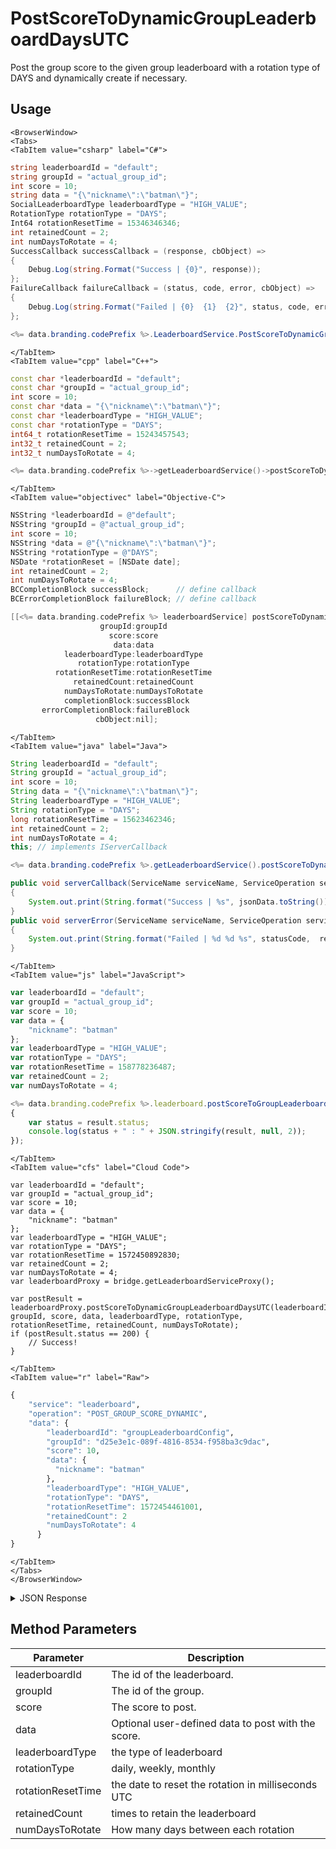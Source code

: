 # PostScoreToDynamicGroupLeaderboardDaysUTC

Post the group score to the given group leaderboard with a rotation type of DAYS and dynamically create if necessary.

<PartialServop service_name="leaderboard" operation_name="POST_GROUP_SCORE" />

## Usage

```mdx-code-block
<BrowserWindow>
<Tabs>
<TabItem value="csharp" label="C#">
```

```csharp
string leaderboardId = "default";
string groupId = "actual_group_id";
int score = 10;
string data = "{\"nickname\":\"batman\"}";
SocialLeaderboardType leaderboardType = "HIGH_VALUE";
RotationType rotationType = "DAYS";
Int64 rotationResetTime = 15346346346;
int retainedCount = 2;
int numDaysToRotate = 4;
SuccessCallback successCallback = (response, cbObject) =>
{
    Debug.Log(string.Format("Success | {0}", response));
};
FailureCallback failureCallback = (status, code, error, cbObject) =>
{
    Debug.Log(string.Format("Failed | {0}  {1}  {2}", status, code, error));
};

<%= data.branding.codePrefix %>.LeaderboardService.PostScoreToDynamicGroupLeaderboardDaysUTC(leaderboardId, groupId, score, data, leaderboardType, rotationType, rotationResetTime, retainedCount, numDaysToRotate, successCallback, failureCallback);
```

```mdx-code-block
</TabItem>
<TabItem value="cpp" label="C++">
```

```cpp
const char *leaderboardId = "default";
const char *groupId = "actual_group_id";
int score = 10;
const char *data = "{\"nickname\":\"batman\"}";
const char *leaderboardType = "HIGH_VALUE";
const char *rotationType = "DAYS";
int64_t rotationResetTime = 15243457543;
int32_t retainedCount = 2;
int32_t numDaysToRotate = 4;

<%= data.branding.codePrefix %>->getLeaderboardService()->postScoreToDynamicGroupLeaderboardDaysUTC(leaderboardId, groupId, score, data, leaderboardType, rotationType, rotationResetTime, retainedCount, numDaysToRotate, this);
```

```mdx-code-block
</TabItem>
<TabItem value="objectivec" label="Objective-C">
```

```objectivec
NSString *leaderboardId = @"default";
NSString *groupId = @"actual_group_id";
int score = 10;
NSString *data = @"{\"nickname\":\"batman\"}";
NSString *rotationType = @"DAYS";
NSDate *rotationReset = [NSDate date];
int retainedCount = 2;
int numDaysToRotate = 4;
BCCompletionBlock successBlock;      // define callback
BCErrorCompletionBlock failureBlock; // define callback

[[<%= data.branding.codePrefix %> leaderboardService] postScoreToDynamicGroupLeaderboardDaysUTC:leaderboardId
                    groupId:groupId
                      score:score
                       data:data
            leaderboardType:leaderboardType
               rotationType:rotationType
          rotationResetTime:rotationResetTime
              retainedCount:retainedCount
            numDaysToRotate:numDaysToRotate
            completionBlock:successBlock
       errorCompletionBlock:failureBlock
                   cbObject:nil];
```

```mdx-code-block
</TabItem>
<TabItem value="java" label="Java">
```

```java
String leaderboardId = "default";
String groupId = "actual_group_id";
int score = 10;
String data = "{\"nickname\":\"batman\"}";
String leaderboardType = "HIGH_VALUE";
String rotationType = "DAYS";
long rotationResetTime = 15623462346;
int retainedCount = 2;
int numDaysToRotate = 4;
this; // implements IServerCallback

<%= data.branding.codePrefix %>.getLeaderboardService().postScoreToDynamicGroupLeaderboardDaysUTC(leaderboardId, groupId, score, data, leaderboardType, rotationType, rotationResetTime, retainedCount, numDaysToRotate, this);

public void serverCallback(ServiceName serviceName, ServiceOperation serviceOperation, JSONObject jsonData)
{
    System.out.print(String.format("Success | %s", jsonData.toString()));
}
public void serverError(ServiceName serviceName, ServiceOperation serviceOperation, int statusCode, int reasonCode, String jsonError)
{
    System.out.print(String.format("Failed | %d %d %s", statusCode,  reasonCode, jsonError.toString()));
}
```

```mdx-code-block
</TabItem>
<TabItem value="js" label="JavaScript">
```

```javascript
var leaderboardId = "default";
var groupId = "actual_group_id";
var score = 10;
var data = {
    "nickname": "batman"
};
var leaderboardType = "HIGH_VALUE";
var rotationType = "DAYS";
var rotationResetTime = 158778236487;
var retainedCount = 2;
var numDaysToRotate = 4;

<%= data.branding.codePrefix %>.leaderboard.postScoreToGroupLeaderboardUTC(leaderboardId, groupId, score, data, leaderboardType, rotationType, rotationResetTime, retainedCount, numDaysToRotate, result =>
{
	var status = result.status;
	console.log(status + " : " + JSON.stringify(result, null, 2));
});
```

```mdx-code-block
</TabItem>
<TabItem value="cfs" label="Cloud Code">
```

```cfscript
var leaderboardId = "default";
var groupId = "actual_group_id";
var score = 10;
var data = {
    "nickname": "batman"
};
var leaderboardType = "HIGH_VALUE";
var rotationType = "DAYS";
var rotationResetTime = 1572450892830;
var retainedCount = 2;
var numDaysToRotate = 4;
var leaderboardProxy = bridge.getLeaderboardServiceProxy();

var postResult = leaderboardProxy.postScoreToDynamicGroupLeaderboardDaysUTC(leaderboardId, groupId, score, data, leaderboardType, rotationType, rotationResetTime, retainedCount, numDaysToRotate);
if (postResult.status == 200) {
    // Success!
}
```

```mdx-code-block
</TabItem>
<TabItem value="r" label="Raw">
```

```r
{
	"service": "leaderboard",
	"operation": "POST_GROUP_SCORE_DYNAMIC",
	"data": {
        "leaderboardId": "groupLeaderboardConfig",
        "groupId": "d25e3e1c-089f-4816-8534-f958ba3c9dac",
        "score": 10,
        "data": {
          "nickname": "batman"
        },
        "leaderboardType": "HIGH_VALUE",
        "rotationType": "DAYS",
        "rotationResetTime": 1572454461001,
        "retainedCount": 2
        "numDaysToRotate": 4
      }
}
```

```mdx-code-block
</TabItem>
</Tabs>
</BrowserWindow>
```

<details>
<summary>JSON Response</summary>

```json
{
    "status": 200,
    "data": null
}
```
</details>

## Method Parameters
Parameter | Description
--------- | -----------
leaderboardId | The id of the leaderboard.
groupId | The id of the group. 
score | The score to post.
data | Optional user-defined data to post with the score.
leaderboardType | the type of leaderboard
rotationType | daily, weekly, monthly
rotationResetTime | the date to reset the rotation in milliseconds UTC
retainedCount | times to retain the leaderboard
numDaysToRotate | How many days between each rotation


